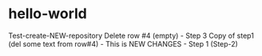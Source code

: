 # hello-world
Test-create-NEW-repository
Delete row #4 (empty) - Step 3
Copy of step1 (del some text from row#4) - This is NEW CHANGES - Step 1 (Step-2)
